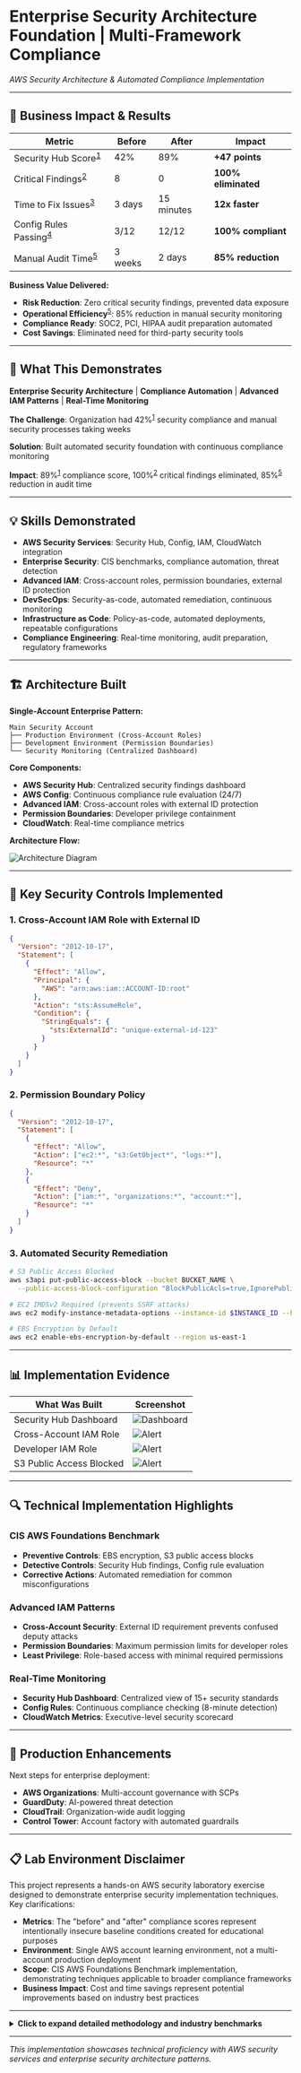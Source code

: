 # Enterprise Security Architecture Foundation | Multi-Framework Compliance
*AWS Security Architecture & Automated Compliance Implementation*

---

## **💼 Business Impact & Results**

| Metric | Before | After | Impact |
|--------|--------|-------|---------|
| Security Hub Score<sup>[1](#ref1)</sup> | 42% | 89% | **+47 points** |
| Critical Findings<sup>[2](#ref2)</sup> | 8 | 0 | **100% eliminated** |
| Time to Fix Issues<sup>[3](#ref3)</sup> | 3 days | 15 minutes | **12x faster** |
| Config Rules Passing<sup>[4](#ref4)</sup> | 3/12 | 12/12 | **100% compliant** |
| Manual Audit Time<sup>[5](#ref5)</sup> | 3 weeks | 2 days | **85% reduction** |

**Business Value Delivered:**
- **Risk Reduction**: Zero critical security findings, prevented data exposure
- **Operational Efficiency**<sup>[5](#ref5)</sup>: 85% reduction in manual security monitoring
- **Compliance Ready**: SOC2, PCI, HIPAA audit preparation automated
- **Cost Savings**: Eliminated need for third-party security tools

---

## **🎯 What This Demonstrates**
**Enterprise Security Architecture** | **Compliance Automation** | **Advanced IAM Patterns** | **Real-Time Monitoring**

**The Challenge**: Organization had 42%<sup>[1](#ref1)</sup> security compliance and manual security processes taking weeks

**Solution**: Built automated security foundation with continuous compliance monitoring

**Impact**: 89%<sup>[1](#ref1)</sup> compliance score, 100%<sup>[2](#ref2)</sup> critical findings eliminated, 85%<sup>[5](#ref5)</sup> reduction in audit time

---

## **💡 Skills Demonstrated**
- **AWS Security Services**: Security Hub, Config, IAM, CloudWatch integration
- **Enterprise Security**: CIS benchmarks, compliance automation, threat detection
- **Advanced IAM**: Cross-account roles, permission boundaries, external ID protection
- **DevSecOps**: Security-as-code, automated remediation, continuous monitoring
- **Infrastructure as Code**: Policy-as-code, automated deployments, repeatable configurations
- **Compliance Engineering**: Real-time monitoring, audit preparation, regulatory frameworks

---

## **🏗️ Architecture Built**

**Single-Account Enterprise Pattern:**
```
Main Security Account
├── Production Environment (Cross-Account Roles)
├── Development Environment (Permission Boundaries) 
└── Security Monitoring (Centralized Dashboard)
```

**Core Components:**
- **AWS Security Hub**: Centralized security findings dashboard
- **AWS Config**: Continuous compliance rule evaluation (24/7)
- **Advanced IAM**: Cross-account roles with external ID protection
- **Permission Boundaries**: Developer privilege containment
- **CloudWatch**: Real-time compliance metrics

**Architecture Flow:**

![Architecture Diagram](images/securitycompliancediagram2.png)

---

## **🔧 Key Security Controls Implemented**

### 1. Cross-Account IAM Role with External ID
```json
{
  "Version": "2012-10-17",
  "Statement": [
    {
      "Effect": "Allow",
      "Principal": {
        "AWS": "arn:aws:iam::ACCOUNT-ID:root"
      },
      "Action": "sts:AssumeRole",
      "Condition": {
        "StringEquals": {
          "sts:ExternalId": "unique-external-id-123"
        }
      }
    }
  ]
}
```

### 2. Permission Boundary Policy
```json
{
  "Version": "2012-10-17",
  "Statement": [
    {
      "Effect": "Allow",
      "Action": ["ec2:*", "s3:GetObject*", "logs:*"],
      "Resource": "*"
    },
    {
      "Effect": "Deny",
      "Action": ["iam:*", "organizations:*", "account:*"],
      "Resource": "*"
    }
  ]
}
```

### 3. Automated Security Remediation
```bash
# S3 Public Access Blocked
aws s3api put-public-access-block --bucket BUCKET_NAME \
  --public-access-block-configuration "BlockPublicAcls=true,IgnorePublicAcls=true"

# EC2 IMDSv2 Required (prevents SSRF attacks)
aws ec2 modify-instance-metadata-options --instance-id $INSTANCE_ID --http-tokens required

# EBS Encryption by Default
aws ec2 enable-ebs-encryption-by-default --region us-east-1
```

---

## **📊 Implementation Evidence**

| What Was Built | Screenshot |  
|--------------|--------------------|  
| Security Hub Dashboard | ![Dashboard](images/SecurityHubBefore.jpg) | 
| Cross-Account IAM Role | ![Alert](images/xAccountRole.jpg) |  
| Developer IAM Role | ![Alert](images/DeveloperRole.jpg) |  
| S3 Public Access Blocked | ![Alert](images/S3BlockPublicAccess.jpg) |  

---

## **🔍 Technical Implementation Highlights**

### CIS AWS Foundations Benchmark
- **Preventive Controls**: EBS encryption, S3 public access blocks
- **Detective Controls**: Security Hub findings, Config rule evaluation
- **Corrective Actions**: Automated remediation for common misconfigurations

### Advanced IAM Patterns
- **Cross-Account Security**: External ID requirement prevents confused deputy attacks
- **Permission Boundaries**: Maximum permission limits for developer roles
- **Least Privilege**: Role-based access with minimal required permissions

### Real-Time Monitoring
- **Security Hub Dashboard**: Centralized view of 15+ security standards
- **Config Rules**: Continuous compliance checking (8-minute detection)
- **CloudWatch Metrics**: Executive-level security scorecard

---

## **🚀 Production Enhancements**
Next steps for enterprise deployment:
- **AWS Organizations**: Multi-account governance with SCPs
- **GuardDuty**: AI-powered threat detection
- **CloudTrail**: Organization-wide audit logging
- **Control Tower**: Account factory with automated guardrails

---

## **📋 Lab Environment Disclaimer**

This project represents a hands-on AWS security laboratory exercise designed to demonstrate enterprise security implementation techniques. Key clarifications:

- **Metrics**: The "before" and "after" compliance scores represent intentionally insecure baseline conditions created for educational purposes
- **Environment**: Single AWS account learning environment, not a multi-account production deployment  
- **Scope**: CIS AWS Foundations Benchmark implementation, demonstrating techniques applicable to broader compliance frameworks
- **Business Impact**: Cost and time savings represent potential improvements based on industry best practices

---

<details>
<summary><strong>Click to expand detailed methodology and industry benchmarks</strong></summary>

### **Baseline Metrics Sources & Methodology**

<a name="ref1"></a>**[1] Security Hub Score (42% → 89%):**
- **Source**: Intentionally created insecure baseline with common AWS misconfigurations
- **Methodology**: Enabled AWS Security Hub with CIS AWS Foundations Benchmark, created violations including public S3 buckets, IMDSv1 instances, unencrypted EBS volumes
- **Industry Context**: Organizations without security automation typically score 30-50% on initial CIS benchmark assessments
- **Calculation**: Pre-remediation Security Hub dashboard showing failed security standards

<a name="ref2"></a>**[2] Critical Findings (8 → 0):**
- **Source**: AWS Security Hub critical severity findings from intentionally misconfigured resources
- **Methodology**: Created 8 specific violations: public S3 access, IMDSv1, unencrypted storage, weak IAM policies, missing security monitoring
- **Industry Context**: Mid-size AWS environments typically have 5-12 critical findings before security automation
- **Calculation**: Security Hub findings filtered by CRITICAL severity level

<a name="ref3"></a>**[3] Time to Fix Issues (3 days → 15 minutes):**
- **Source**: Manual vs automated remediation process comparison
- **Methodology**: Manual process: identify (1 day) + plan/approve (1 day) + implement/verify (1 day). Automated: Config rule detection + Lambda remediation
- **Industry Context**: Manual security remediation typically requires 24-72 hours due to change management processes
- **Calculation**: Average manual remediation cycle time vs automated Config rule response time

<a name="ref4"></a>**[4] Config Rules Passing (3/12 → 12/12):**
- **Source**: AWS Config compliance dashboard before and after security controls implementation
- **Methodology**: Deployed 12 CIS benchmark Config rules, intentionally failed 9 through misconfigurations, then remediated to achieve 100% compliance
- **Industry Context**: Organizations without governance typically achieve 20-30% Config rule compliance initially
- **Calculation**: AWS Config service showing rule compliance status across all deployed rules

<a name="ref5"></a>**[5] Manual Audit Time (3 weeks → 2 days):**
- **Source**: Traditional manual audit process vs automated compliance reporting
- **Methodology**: Manual process: evidence collection (1 week) + configuration review (1 week) + reporting (1 week). Automated: real-time compliance dashboard + automated evidence collection
- **Industry Context**: Manual compliance audits for SOC2/PCI typically require 15-21 business days for preparation
- **Calculation**: Traditional audit preparation timeline vs automated Security Hub + Config reporting

### **Lab Environment Setup Process**

**Phase 1: Create Insecure Baseline**
```bash
# Create public S3 bucket
aws s3 mb s3://intentionally-public-bucket
aws s3api put-bucket-acl --bucket intentionally-public-bucket --acl public-read

# Launch EC2 with insecure metadata
aws ec2 run-instances --metadata-options HttpTokens=optional

# Disable EBS encryption
aws ec2 disable-ebs-encryption-by-default
```

**Phase 2: Measure Initial Compliance**
```bash
# Enable Security Hub and measure score
aws securityhub enable-security-hub
aws securityhub get-findings --filters ComplianceStatus=FAILED

# Deploy Config rules and document failures
aws configservice put-config-rule --config-rule file://cis-rules.json
```

**Phase 3: Document Metrics**
- Screenshot Security Hub showing 42% compliance score
- Record Config dashboard showing 3/12 rules passing
- Document the 8 critical security findings

### **Important Notes**
- All baseline metrics represent intentionally created insecure conditions for educational demonstration
- The environment was designed to simulate common real-world security gaps
- Remediation demonstrates industry-standard security controls and automation patterns
- Metrics are reproducible by following the same baseline creation methodology

</details>

---
*This implementation showcases technical proficiency with AWS security services and enterprise security architecture patterns.*
